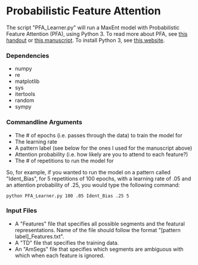# Probabilistic Feature Attention

The script "PFA_Learner.py" will run a MaxEnt model with Probabilistic Feature Attention (PFA), using Python 3. To read more about PFA, see [this handout](https://people.umass.edu/bprickett/Downloads/UNC%20Colloquium%20Handout%20-%20Prickett%202019.pdf) or [this manuscript](https://people.umass.edu/bprickett/Downloads/PFA-Manuscript-Prickett2019.pdf). To install Python 3, see [this website](https://www.python.org/downloads/).

### Dependencies

* numpy
* re
* matplotlib
* sys
* itertools
* random
* sympy

### Commandline Arguments

* The # of epochs (i.e. passes through the data) to train the model for
* The learning rate
* A pattern label (see below for the ones I used for the manuscript above)
* Attention probability (i.e. how likely are you to attend to each feature?)
* The # of repetitions to run the model for

So, for example, if you wanted to run the model on a pattern called "Ident_Bias", for 5 repetitions of 100 epochs, with a learning rate of .05 and an attention probability of .25, you would type the following command:

```shell
python PFA_Learner.py 100 .05 Ident_Bias .25 5
```

### Input Files

* A "Features" file that specifies all possible segments and the featural representations. Name of the file should follow the format "\[pattern label]\_Features.txt". 
* A "TD" file that specifies the training data.
* An "AmSegs" file that specifies which segments are ambiguous with which when each feature is ignored.
